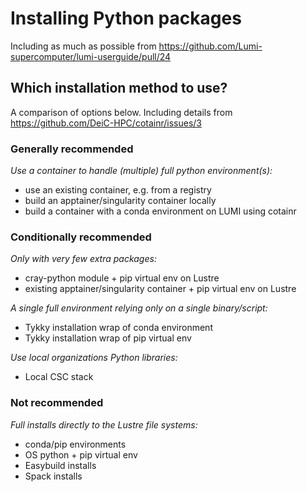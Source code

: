# Installing Python packages

Including as much as possible from <https://github.com/Lumi-supercomputer/lumi-userguide/pull/24>

## Which installation method to use?

A comparison of options below. Including details from <https://github.com/DeiC-HPC/cotainr/issues/3>

### Generally recommended

*Use a container to handle (multiple) full python environment(s):*

- use an existing container, e.g. from a registry
- build an apptainer/singularity container locally
- build a container with a conda environment on LUMI using cotainr

### Conditionally recommended

*Only with very few extra packages:*

- cray-python module + pip virtual env on Lustre
- existing apptainer/singularity container + pip virtual env on Lustre

*A single full environment relying only on a single binary/script:*

- Tykky installation wrap of conda environment
- Tykky installation wrap of pip virtual env

*Use local organizations Python libraries:*

- Local CSC stack

### Not recommended

*Full installs directly to the Lustre file systems:*

- conda/pip environments
- OS python + pip virtual env
- Easybuild installs
- Spack installs
